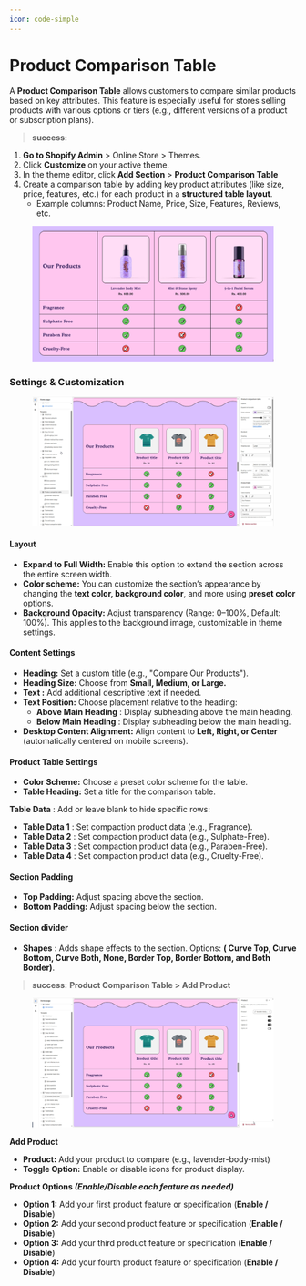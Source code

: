 ```yaml
---
icon: code-simple
---
```


# Product Comparison Table

A **Product Comparison Table** allows customers to compare similar products based on key attributes. This feature is especially useful for stores selling products with various options or tiers (e.g., different versions of a product or subscription plans).

> **success:** 
1. **Go to Shopify Admin** > Online Store > Themes.
2. Click **Customize** on your active theme.
3. In the theme editor, click **Add Section** > **Product Comparison Table**
4. Create a comparison table by adding key product attributes (like size, price, features, etc.) for each product in a **structured table layout**.
   * Example columns: Product Name, Price, Size, Features, Reviews, etc.


<figure><img src="../.gitbook/assets/product_comparison_table.jpg" alt=""><figcaption></figcaption></figure>

### **Settings & Customization**

<figure><img src="../.gitbook/assets/product_comparison_table-01.jpg" alt=""><figcaption></figcaption></figure>

#### **Layout**

* **Expand to Full Width:** Enable this option to extend the section across the entire screen width.
* **Color scheme:** You can customize the section’s appearance by changing the **text color, background color**, and more using **preset color** options.
* **Background Opacity:** Adjust transparency (Range: 0–100%, Default: 100%). This applies to the background image, customizable in theme settings.

#### **Content Settings**

* **Heading:** Set a custom title (e.g., "Compare Our Products").
* **Heading Size:** Choose from **Small, Medium, or Large.**
* **Text :** Add additional descriptive text if needed.
* **Text Position:** Choose placement relative to the heading:
  * **Above Main Heading** : Display subheading above the main heading.
  * **Below Main Heading** : Display subheading below the main heading.
* **Desktop Content Alignment:** Align content to **Left, Right, or Center** (automatically centered on mobile screens).

#### **Product Table Settings**

* **Color Scheme:** Choose a preset color scheme for the table.
* **Table Heading:** Set a title for the comparison table.

**Table Data** : Add or leave blank to hide specific rows:

* **Table Data 1** : Set compaction product data (e.g., Fragrance).
* **Table Data 2** : Set compaction product data (e.g., Sulphate-Free).
* **Table Data 3** : Set compaction product data (e.g., Paraben-Free).
* **Table Data 4** : Set compaction product data (e.g., Cruelty-Free).

#### **Section Padding**

* **Top Padding:** Adjust spacing above the section.
* **Bottom Padding:** Adjust spacing below the section.

#### Section divider

* **Shapes** : Adds shape effects to the section. Options: **( Curve Top, Curve Bottom, Curve Both, None, Border Top, Border Bottom, and Both Border)**.



> **success:** 
&#x20;**Product Comparison Table > Add Product**


<figure><img src="../.gitbook/assets/product_comparison_table-02.jpg" alt=""><figcaption></figcaption></figure>

**Add Product**

* **Product:** Add your product to compare (e.g., lavender-body-mist)
* **Toggle Option:** Enable or disable icons for product display.

**Product Options&#x20;**_**(Enable/Disable each feature as needed)**_

* **Option 1:** Add your first product feature or specification (**Enable / Disable**)
* **Option 2:** Add your second product feature or specification (**Enable / Disable**)
* **Option 3:** Add your third product feature or specification (**Enable / Disable**)
* **Option 4:** Add your fourth product feature or specification (**Enable / Disable**)
